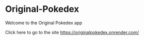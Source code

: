 # Original-Pokedex

Welcome to the Original Pokedex app

Click here to go to the site
https://originalpokedex.onrender.com/
